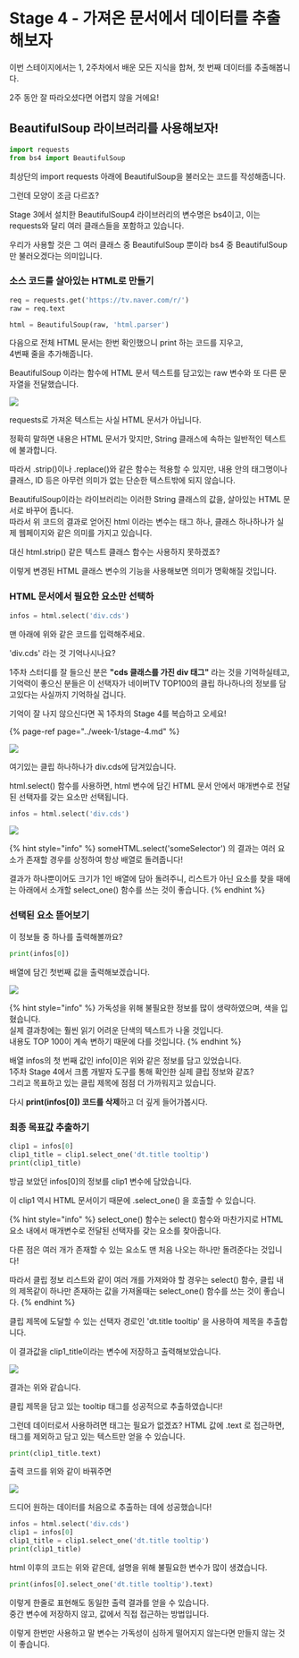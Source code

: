 # Stage 4 - 가져온 문서에서 데이터를 추출해보자

이번 스테이지에서는 1, 2주차에서 배운 모든 지식을 합쳐, 첫 번째 데이터를 추출해봅니다.

2주 동안 잘 따라오셨다면 어렵지 않을 거에요!

## BeautifulSoup 라이브러리를 사용해보자!

```python
import requests
from bs4 import BeautifulSoup
```

최상단의 import requests 아래에 BeautifulSoup을 불러오는 코드를 작성해줍니다.

그런데 모양이 조금 다르죠?

Stage 3에서 설치한 BeautifulSoup4 라이브러리의 변수명은 bs4이고, 이는 requests와 달리 여러 클래스들을 포함하고 있습니다.

우리가 사용할 것은 그 여러 클래스 중 BeautifulSoup 뿐이라 bs4 중 BeautifulSoup 만 불러오겠다는 의미입니다.



### 소스 코드를 살아있는 HTML로 만들기

```python
req = requests.get('https://tv.naver.com/r/')
raw = req.text

html = BeautifulSoup(raw, 'html.parser')
```

다음으로 전체 HTML 문서는 한번 확인했으니 print 하는 코드를 지우고,  
4번째 줄을 추가해줍니다.

BeautifulSoup 이라는 함수에 HTML 문서 텍스트를 담고있는 raw 변수와 또 다른 문자열을 전달했습니다.



![](../.gitbook/assets/image%20%28205%29.png)

requests로 가져온 텍스트는 사실 HTML 문서가 아닙니다.

정확히 말하면 내용은 HTML 문서가 맞지만, String 클래스에 속하는 일반적인 텍스트에 불과합니다.

따라서 .strip\(\)이나 .replace\(\)와 같은 함수는 적용할 수 있지만, 내용 안의 태그명이나 클래스, ID 등은 아무런 의미가 없는 단순한 텍스트밖에 되지 않습니다.

BeautifulSoup이라는 라이브러리는 이러한 String 클래스의 값을, 살아있는 HTML 문서로 바꾸어 줍니다.   
따라서 위 코드의 결과로 얻어진 html 이라는 변수는 태그 하나, 클래스 하나하나가 실제 웹페이지와 같은 의미를 가지고 있습니다.

대신 html.strip\(\) 같은 텍스트 클래스 함수는 사용하지 못하겠죠?

이렇게 변경된 HTML 클래스 변수의 기능을 사용해보면 의미가 명확해질 것입니다.



### HTML 문서에서 필요한 요소만 선택하

```python
infos = html.select('div.cds')
```

맨 아래에 위와 같은 코드를 입력해주세요.

'div.cds' 라는 것 기억나시나요?

1주차 스터디를 잘 들으신 분은 **"cds 클래스를 가진 div 태그"** 라는 것을 기억하실테고, 기억력이 좋으신 분들은 이 선택자가 네이버TV TOP100의 클립 하나하나의 정보를 담고있다는 사실까지 기억하실 겁니다.

기억이 잘 나지 않으신다면 꼭 1주차의 Stage 4를 복습하고 오세요!

{% page-ref page="../week-1/stage-4.md" %}



![](../.gitbook/assets/image%20%28190%29.png)

여기있는 클립 하나하나가 div.cds에 담겨있습니다.



html.select\(\) 함수를 사용하면, html 변수에 담긴 HTML 문서 안에서 매개변수로 전달된 선택자를 갖는 요소만 선택됩니다.

```python
infos = html.select('div.cds')
```

![](../.gitbook/assets/image%20%2823%29.png)

{% hint style="info" %}
someHTML.select\('someSelector'\) 의 결과는 여러 요소가 존재할 경우를 상정하여 항상 배열로 돌려줍니다!

결과가 하나뿐이어도 크기가 1인 배열에 담아 돌려주니, 리스트가 아닌 요소를 찾을 때에는 아래에서 소개할 select\_one\(\) 함수를 쓰는 것이 좋습니다.
{% endhint %}



### 선택된 요소 뜯어보기

이 정보들 중 하나를 출력해볼까요?

```python
print(infos[0])
```

배열에 담긴 첫번째 값을 출력해보겠습니다.

![](../.gitbook/assets/image%20%2850%29.png)

{% hint style="info" %}
가독성을 위해 불필요한 정보를 많이 생략하였으며, 색을 입혔습니다.  
실제 결과창에는 훨씬 읽기 어려운 단색의 텍스트가 나올 것입니다.  
내용도 TOP 100이 계속 변하기 때문에 다를 것입니다.
{% endhint %}



배열 infos의 첫 번째 값인 info\[0\]은 위와 같은 정보를 담고 있었습니다.  
1주차 Stage 4에서 크롬 개발자 도구를 통해 확인한 실제 클립 정보와 같죠?  
그리고 목표하고 있는 클립 제목에 점점 더 가까워지고 있습니다.



다시 **print\(infos\[0\]\) 코드를 삭제**하고 더 깊게 들어가봅시다.



### 최종 목표값 추출하기

```python
clip1 = infos[0]
clip1_title = clip1.select_one('dt.title tooltip')
print(clip1_title)
```

방금 보았던 infos\[0\]의 정보를 clip1 변수에 담았습니다.

이 clip1 역시 HTML 문서이기 때문에 .select\_one\(\) 을 호출할 수 있습니다.

{% hint style="info" %}
select\_one\(\) 함수는 select\(\) 함수와 마찬가지로 HTML 요소 내에서 매개변수로 전달된 선택자를 갖는 요소를 찾아줍니다.

다른 점은 여러 개가 존재할 수 있는 요소도 맨 처음 나오는 하나만 돌려준다는 것입니다!

따라서 클립 정보 리스트와 같이 여러 개를 가져와야 할 경우는 select\(\) 함수, 클립 내의 제목같이 하나만 존재하는 값을 가져올때는 select\_one\(\) 함수를 쓰는 것이 좋습니다.
{% endhint %}



클립 제목에 도달할 수 있는 선택자 경로인 'dt.title tooltip' 을 사용하여 제목을 추출합니다.

이 결과값을 clip1\_title이라는 변수에 저장하고 출력해보았습니다.

![](../.gitbook/assets/image%20%2863%29.png)

결과는 위와 같습니다.

클립 제목을 담고 있는 tooltip 태그를 성공적으로 추출하였습니다!



그런데 데이터로서 사용하려면 태그는 필요가 없겠죠? HTML 값에 .text 로 접근하면, 태그를 제외하고 담고 있는 텍스트만 얻을 수 있습니다.

```python
print(clip1_title.text)
```

출력 코드를 위와 같이 바꿔주면

![](../.gitbook/assets/image%20%2862%29.png)

드디어 원하는 데이터를 처음으로 추출하는 데에 성공했습니다!



```python
infos = html.select('div.cds')
clip1 = infos[0]
clip1_title = clip1.select_one('dt.title tooltip')
print(clip1_title)
```

html 이후의 코드는 위와 같은데, 설명을 위해 불필요한 변수가 많이 생겼습니다.

```python
print(infos[0].select_one('dt.title tooltip').text)
```

이렇게 한줄로 표현해도 동일한 출력 결과를 얻을 수 있습니다.  
중간 변수에 저장하지 않고, 값에서 직접 접근하는 방법입니다.

이렇게 한번만 사용하고 말 변수는 가독성이 심하게 떨어지지 않는다면 만들지 않는 것이 좋습니다.

